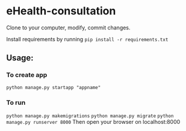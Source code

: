 # eHealth-consultation

Clone to your computer, modify, commit changes.

Install requirements by running `pip install -r requirements.txt`

## Usage:
### To create app
`python manage.py startapp "appname"`

### To run
`python manage.py makemigrations`
`python manage.py migrate`
`python manage.py runserver 8000`
Then open your browser on localhost:8000
